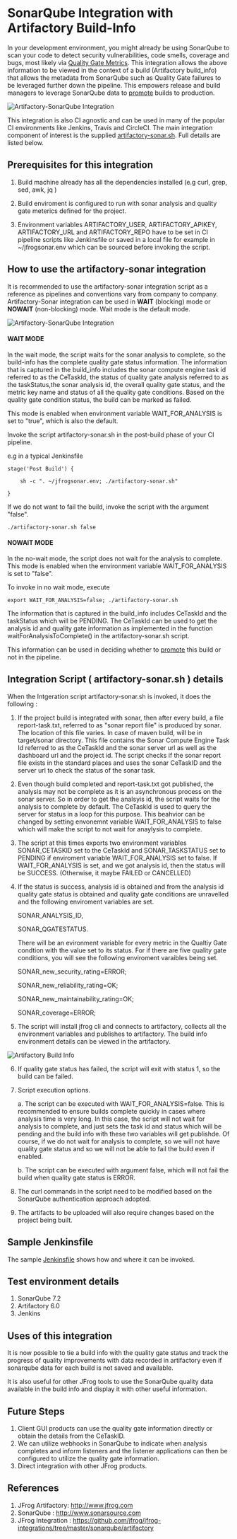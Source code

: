 # SonarQube Integration with Artifactory Build-Info #

In your development environment, you might already be using SonarQube to scan your code to detect
security vulnerabilities, code smells, coverage and bugs, most likely via  [Quality Gate Metrics][8a22582c].
This integration allows the above information to be viewed in the context of a build (Artifactory build_info) that allows the metadata from SonarQube such as Quality Gate failures to be leveraged further down the pipeline. This empowers release and build managers to leverage SonarQube data to [promote][97561555] builds to production.

  [8a22582c]: https://docs.sonarqube.org/display/SONAR/Quality+Gates "SonarQualityGates"
  [97561555]: https://www.jfrog.com/confluence/display/RTF/Artifactory+REST+API#ArtifactoryRESTAPI-BuildPromotion "promote"

![Artifactory-SonarQube Integration](images/nowait.png)


This integration is also CI agnostic and can be used in many of the popular CI environments like Jenkins, Travis and CircleCI. The main integration component of interest is the supplied [artifactory-sonar.sh](https://github.com/jfrog/jfrog-integrations/blob/master/sonarqube/artifactory/artifactory-sonar.sh). Full details are listed below.



## Prerequisites for this integration ##

1. Build machine already has all the dependencies installed (e.g curl, grep, sed, awk, jq )


2. Build enviroment is configured to run with sonar analysis and quality gate meterics defined for the  project.

3. Environment variables ARTIFACTORY_USER, ARTIFACTORY_APIKEY, ARTIFACTORY_URL and ARTIFACTORY_REPO have to be set in CI pipeline scripts like Jenkinsfile or saved in a local file for example in ~/jfrogsonar.env which can be sourced before invoking the script.


## How to use the artifactory-sonar integration ##

It is recommended to use the artifactory-sonar integration  script as a reference as pipelines and conventions vary from company to company. Artifactory-Sonar integration can be used in **WAIT**  (blocking) mode or **NOWAIT** (non-blocking) mode. Wait mode is the default mode.

![Artifactory-SonarQube Integration](images/jfrogsonarintro.png)

#### WAIT MODE ####

In the wait mode, the script waits for the sonar analysis to complete, so the build-info has the complete quality gate status information. The information that is captured in the build_info includes the sonar compute engine task id referred to as the CeTaskId,  the status of quality gate analysis referred to as the taskStatus,the sonar analysis id, the overall quality gate status, and the metric key name and status of all the quality gate conditions. Based on the quality gate condition status, the build can be marked as failed.

This mode is enabled when environment  variable WAIT_FOR_ANALYSIS is set to "true", which is also the default.

Invoke the script artifactory-sonar.sh in the post-build phase of your CI pipeline.

e.g in a typical Jenkinsfile

```
stage('Post Build') {

    sh -c ". ~/jfrogsonar.env; ./artifactory-sonar.sh"

}
```

If we do not want to fail the build, invoke the script with the argument "false".

    ./artifactory-sonar.sh false



#### NOWAIT MODE ####

In the no-wait mode, the script does not wait for the analysis to complete. This mode is enabled when
the environment variable WAIT_FOR_ANALYSIS is set to "false".

To invoke in no wait mode, execute

    export WAIT_FOR_ANALYSIS=false; ./artifactory-sonar.sh

The information that is captured in the build_info includes CeTaskId and the taskStatus which will be PENDING. The CeTaskId can be used to get the analysis id and quality gate information as implemented in the function waitForAnalysisToComplete() in the
artifactory-sonar.sh script.

This information can be used in deciding whether to [promote][4336e17a] this build or not in the pipeline.

  [4336e17a]: https://www.jfrog.com/confluence/display/RTF/Artifactory+REST+API#ArtifactoryRESTAPI-BuildPromotion "promote"



## Integration Script ( artifactory-sonar.sh ) details ##

When the Intgeration script artifactory-sonar.sh is invoked, it does the following :

1. If the project build is integrated with sonar, then after every build, a file report-task.txt, referred to as "sonar report file" is produced by sonar. The location of this file varies. In case of maven build, will be in target/sonar directory. This file contains the Sonar Compute Engine Task Id referred to as the CeTaskId and the sonar server url as well  as the dashboard url and the project id. The script checks  if the sonar report file exists in the standard places and uses the sonar CeTaskID and the server url to check the status of the sonar task.

2. Even though build completed and report-task.txt got published, the analysis may not be complete as it is an asynchronous process on the sonar server. So in order to get the analsyis id, the script waits for the analysis to complete by default.  The CeTaskId is used to query the server for status in a loop for this purpose. This beahvior can be changed by setting envonemnt variable WAIT_FOR_ANALYSIS to false which will make the script to not wait for anaylysis to complete.

3. The script at this times exports two environment variables SONAR_CETASKID set to the CeTaskId and SONAR_TASKSTATUS set to PENDING if enviroment variable WAIT_FOR_ANALYSIS set to false. If WAIT_FOR_ANALYSIS is set, and we got analysis id, then the status will be SUCCESS. (Otherwise, it maybe FAILED or CANCELLED)

4. If the status is success, analysis id is obtained and from the analysis id quality gate status is obtained and  quality gate conditions are unravelled and the following enviroment variables are set.

    SONAR_ANALYSIS_ID,

    SONAR_QGATESTATUS.

    There will be an evironment variable for every metric in the Qualtiy Gate condtion with the value set to its status. For if there are five quality gate conditions, you will see the following enviroment varaibles being set.

    SONAR_new_security_rating=ERROR;

    SONAR_new_reliability_rating=OK;

    SONAR_new_maintainability_rating=OK;

    SONAR_coverage=ERROR;

5. The script will install jfrog cli and connects to artifactory, collects all the environment variables and publishes to artifactory. The build info environment details can be viewed in the artifactory.


![Artifactory Build Info](https://github.com/jfrog/jfrog-integrations/blob/master/sonarqube/artifactory/images/sonarqgerror.png)

6. If quality gate status has failed, the script will exit with status 1, so the build can be failed.

7. Script execution options.

    a. The script can be executed with WAIT_FOR_ANALYSIS=false. This is recommended to ensure builds complete quickly in cases where analysis time is very long. In this case, the script will not wait for analysis to complete, and just sets the task id and status which will be pending and the build info with these two variables will get publishde. Of course, if we do not wait for analysis to complete, so we will not have quality gate status and so we will not be able to fail the build even if enabled.

    b. The script can be executed with argument false, which will not fail the build when quality gate status is ERROR.

8. The curl commands in the script need to be modified based on the SonarQube authentication approach adopted.

9. The artifacts to be uploaded will also require changes based on the project being built.

## Sample Jenkinsfile ##

The sample [Jenkinsfile](https://github.com/jfrog/jfrog-integrations/blob/master/sonarqube/artifactory/Jenkinsfile) shows how and where it can be invoked.

## Test environment details ##

1. SonarQube 7.2
2. Artifactory 6.0
3. Jenkins




## Uses of this integration ##

It is now possible to tie a build info with the quality gate status and track the progress
of quality improvements with data recorded in artifactory even if sonarqube data for each build is not saved and available.

It is also useful for other JFrog tools  to use the
SonarQube quality data available in the build info and display it with other useful
information.

## Future Steps ##

1. Client GUI products can use the quality gate information directly or obtain the details from the CeTaskID.
2. We can utilize webhooks in SonarQube to indicate when analysis completes and inform listeners and the listener applications can then be configured to utilize the quality gate information.
3. Direct integration with other JFrog products.

## References ##

1. JFrog Artifactory:  http://www.jfrog.com
2. SonarQube : http://www.sonarsource.com
3. JFrog Integration : https://github.com/jfrog/jfrog-integrations/tree/master/sonarqube/artifactory
